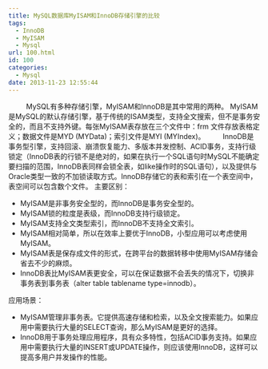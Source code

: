 ```yaml
---
title: MySQL数据库MyISAM和InnoDB存储引擎的比较
tags:
  - InnoDB
  - MyISAM
  - Mysql
url: 100.html
id: 100
categories:
  - Mysql
date: 2013-11-23 12:55:44
---
```


         MySQL有多种存储引擎，MyISAM和InnoDB是其中常用的两种。 MyISAM是MySQL的默认存储引擎，基于传统的ISAM类型，支持全文搜索，但不是事务安全的，而且不支持外键。每张MyISAM表存放在三个文件中：frm 文件存放表格定义；数据文件是MYD (MYData)；索引文件是MYI (MYIndex)。         InnoDB是事务型引擎，支持回滚、崩溃恢复能力、多版本并发控制、ACID事务，支持行级锁定（InnoDB表的行锁不是绝对的，如果在执行一个SQL语句时MySQL不能确定要扫描的范围，InnoDB表同样会锁全表，如like操作时的SQL语句），以及提供与Oracle类型一致的不加锁读取方式。InnoDB存储它的表和索引在一个表空间中，表空间可以包含数个文件。 主要区别：

*   MyISAM是非事务安全型的，而InnoDB是事务安全型的。
*   MyISAM锁的粒度是表级，而InnoDB支持行级锁定。
*   MyISAM支持全文类型索引，而InnoDB不支持全文索引。
*   MyISAM相对简单，所以在效率上要优于InnoDB，小型应用可以考虑使用MyISAM。
*   MyISAM表是保存成文件的形式，在跨平台的数据转移中使用MyISAM存储会省去不少的麻烦。
*   InnoDB表比MyISAM表更安全，可以在保证数据不会丢失的情况下，切换非事务表到事务表（alter table tablename type=innodb）。

应用场景：

*   MyISAM管理非事务表。它提供高速存储和检索，以及全文搜索能力。如果应用中需要执行大量的SELECT查询，那么MyISAM是更好的选择。
*   InnoDB用于事务处理应用程序，具有众多特性，包括ACID事务支持。如果应用中需要执行大量的INSERT或UPDATE操作，则应该使用InnoDB，这样可以提高多用户并发操作的性能。